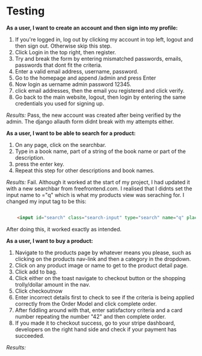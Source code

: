 # Testing

**As a user, I want to create an account and then sign into my profile:**

1. If you're logged in, log out by clicking my account in top left, logout and then sign out. Otherwise skip this step.
2. Click Login in the top right, then register.
3. Try and break the form by entering mismatched passwords, emails, passwords that dont fit the criteria.
4. Enter a valid email address, username, password.
5. Go to the homepage and append /admin and press Enter
6. Now login as uername admin password 12345.
7. click email addresses, then the email you registered and click verify.
8. Go back to the main website, logout, then login by entering the same credentials you used for signing up.


*Results:* Pass, the new account was created after being verified by the admin. The django allauth form didnt break with my attempts either.

**As a user, I want to be able to search for a product:**

1. On any page, click on the searchbar.
2. Type in a book name, part of a string of the book name or part of the description.
3. press the enter key.
4. Repeat this step for other descriptions and book names.

*Results:* Fail. Although it worked at the start of my project, I had updated it with a new searchbar from freefrontend.com. I realised that I didnts set the input name to ="q" which is what my products view was seraching for. I changed my input tag to be this:

```html

    <input id="search" class="search-input" type="search" name="q" placeholder="Search all Products" autofocus required />
```

After doing this, it worked exactly as intended.


**As a user, I want to buy a product:**

1. Navigate to the products page by whatever means you please, such as clicking on the products nav-link and then a category in the dropdown.
2. Click on any product image or name to get to the product detail page.
3. Click add to bag.
4. Click either on the toast navigate to checkout button or the shopping trolly/dollar amount in the nav.
5. Click checkoutnow
6. Enter incorrect details first to check to see if the criteria is being applied correctly from the Order Model and click complete order.
7. After fiddling around with that, enter satisfactory criteria and a card number repeating the number "42" and then complete order.
8. If you made it to checkout success, go to your stripe dashboard, developers on the right hand side and check if your payment has succeeded.

*Results:*